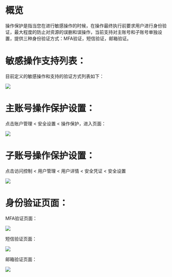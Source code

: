 # 概览
操作保护是指当您在进行敏感操作的时候，在操作最终执行前要求用户进行身份验证，最大程度的防止对资源的误删和误操作，当前支持对主账号和子账号单独设置，提供三种身份验证方式：MFA验证，短信验证，邮箱验证。

# 敏感操作支持列表：
目前定义的敏感操作和支持的验证方式列表如下：
<div><img align=center src=https://github.com/jdcloudcom/cn/blob/edit/image/IAM/Virtual%20MFA%20device/%E6%95%8F%E6%84%9F%E6%93%8D%E4%BD%9C%E6%94%AF%E6%8C%81%E5%88%97%E8%A1%A8.png></div>

# 主账号操作保护设置：
点击账户管理 < 安全设置 < 操作保护，进入页面：
<div><img align=center src=https://github.com/jdcloudcom/cn/blob/edit/image/IAM/Virtual%20MFA%20device/%E4%B8%BB%E8%B4%A6%E5%8F%B7%E6%93%8D%E4%BD%9C%E4%BF%9D%E6%8A%A4%E8%AE%BE%E7%BD%AE.png></div>

# 子账号操作保护设置：
点击访问控制 < 用户管理 < 用户详情 < 安全凭证 < 安全设置
<div><img align=center src=https://github.com/jdcloudcom/cn/blob/edit/image/IAM/Virtual%20MFA%20device/%E5%AD%90%E8%B4%A6%E5%8F%B7%E6%93%8D%E4%BD%9C%E4%BF%9D%E6%8A%A4%E8%AE%BE%E7%BD%AE.png></div>

# 身份验证页面：
MFA验证页面：
<div><img align=center src=https://github.com/jdcloudcom/cn/blob/edit/image/IAM/Virtual%20MFA%20device/MFA%E9%AA%8C%E8%AF%81%E9%A1%B5%E9%9D%A2.png></div>

短信验证页面：
<div><img align=center src=https://github.com/jdcloudcom/cn/blob/edit/image/IAM/Virtual%20MFA%20device/%E7%9F%AD%E4%BF%A1%E9%AA%8C%E8%AF%81%E9%A1%B5%E9%9D%A2.png></div>

邮箱验证页面：
<div><img align=center src=https://github.com/jdcloudcom/cn/blob/edit/image/IAM/Virtual%20MFA%20device/%E9%82%AE%E7%AE%B1%E9%AA%8C%E8%AF%81%E9%A1%B5%E9%9D%A2.png></div>
